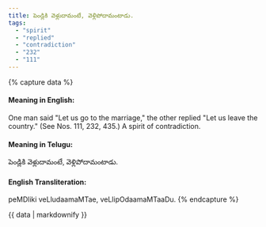 ```yaml
---
title: పెండ్లికి వెళ్లుదామంటే, వెళ్లిపోదామంటాడు.
tags:
  - "spirit"
  - "replied"
  - "contradiction"
  - "232"
  - "111"
---
```


{% capture data %}
#### Meaning in English:
One man said "Let us go to the marriage," the other replied "Let us leave the country."
(See Nos. 111, 232, 435.)
A spirit of contradiction.

#### Meaning in Telugu:
పెండ్లికి వెళ్లుదామంటే, వెళ్లిపోదామంటాడు.

#### English Transliteration:
peMDliki veLludaamaMTae, veLlipOdaamaMTaaDu.
{% endcapture %}

<div class="notice">{{ data | markdownify }}</div>

